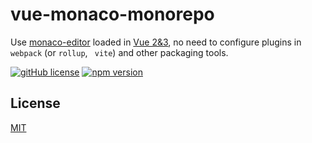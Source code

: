# vue-monaco-monorepo

Use [monaco-editor](https://microsoft.github.io/monaco-editor/) loaded in [Vue 2&3](https://vuejs.org/), no need to configure plugins in `webpack` (or `rollup`, ` vite`) and other packaging tools.

[![gitHub license](https://img.shields.io/badge/license-MIT-green.svg)](https://github.com/wangsizhu0504/vue-monaco/blob/main/LICENSE) [![npm version](https://img.shields.io/npm/v/@vue-monaco/ditor.svg?style=flat)](https://www.npmjs.com/package/@vue-monaco/editor)

## License

[MIT](LICENSE)
